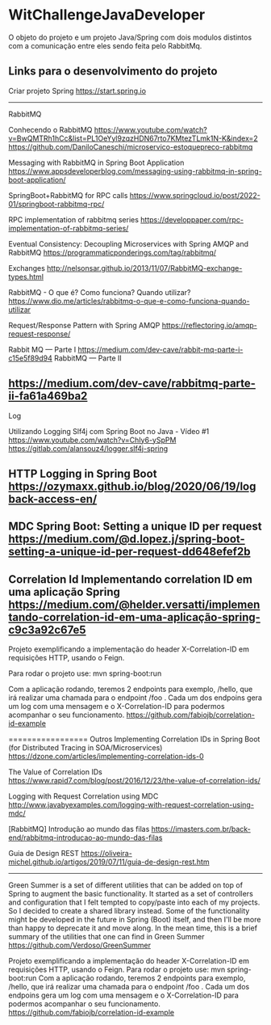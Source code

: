 # WitChallengeJavaDeveloper

O objeto do projeto e um projeto Java/Spring com dois modulos distintos com a comunicação entre eles sendo feita pelo RabbitMq.

Links para o desenvolvimento do projeto
----
Criar projeto Spring
https://start.spring.io

----
RabbitMQ

Conhecendo o RabbitMQ
https://www.youtube.com/watch?v=BwQMTRh1hCc&list=PL1OeYyl9zqzHDN67rto7KMtezTLmk1N-K&index=2
https://github.com/DaniloCaneschi/microservico-estoquepreco-rabbitmq

Messaging with RabbitMQ in Spring Boot Application
https://www.appsdeveloperblog.com/messaging-using-rabbitmq-in-spring-boot-application/

SpringBoot+RabbitMQ for RPC calls
https://www.springcloud.io/post/2022-01/springboot-rabbitmq-rpc/

RPC implementation of rabbitmq series
https://developpaper.com/rpc-implementation-of-rabbitmq-series/

Eventual Consistency: Decoupling Microservices with Spring AMQP and RabbitMQ
https://programmaticponderings.com/tag/rabbitmq/

Exchanges
http://nelsonsar.github.io/2013/11/07/RabbitMQ-exchange-types.html

RabbitMQ - O que é? Como funciona? Quando utilizar?
https://www.dio.me/articles/rabbitmq-o-que-e-como-funciona-quando-utilizar

Request/Response Pattern with Spring AMQP
https://reflectoring.io/amqp-request-response/

Rabbit MQ — Parte I
https://medium.com/dev-cave/rabbit-mq-parte-i-c15e5f89d94
RabbitMQ — Parte II

https://medium.com/dev-cave/rabbitmq-parte-ii-fa61a469ba2
----
Log

Utilizando Logging Slf4j com Spring Boot no Java - Vídeo #1
https://www.youtube.com/watch?v=ChIy6-ySpPM
https://gitlab.com/alansouz4/logger.slf4j-spring

HTTP Logging in Spring Boot
https://ozymaxx.github.io/blog/2020/06/19/logback-access-en/
----
MDC
Spring Boot: Setting a unique ID per request
https://medium.com/@d.lopez.j/spring-boot-setting-a-unique-id-per-request-dd648efef2b
---
Correlation Id
Implementando correlation ID em uma aplicação Spring
https://medium.com/@helder.versatti/implementando-correlation-id-em-uma-aplicação-spring-c9c3a92c67e5
-------
Projeto exemplificando a implementação do header X-Correlation-ID em requisições HTTP, usando o Feign.

Para rodar o projeto use: mvn spring-boot:run

Com a aplicação rodando, teremos 2 endpoints para exemplo, /hello, que irá realizar uma chamada para o endpoint /foo . Cada um dos endpoins gera um log com uma mensagem e o X-Correlation-ID para podermos acompanhar o seu funcionamento.
https://github.com/fabiojb/correlation-id-example


=================
Outros
Implementing Correlation IDs in Spring Boot (for Distributed Tracing in SOA/Microservices)
https://dzone.com/articles/implementing-correlation-ids-0

The Value of Correlation IDs
https://www.rapid7.com/blog/post/2016/12/23/the-value-of-correlation-ids/

Logging with Request Correlation using MDC
http://www.javabyexamples.com/logging-with-request-correlation-using-mdc/

[RabbitMQ] Introdução ao mundo das filas
https://imasters.com.br/back-end/rabbitmq-introducao-ao-mundo-das-filas

Guia de Design REST
https://oliveira-michel.github.io/artigos/2019/07/11/guia-de-design-rest.htm

----
Green Summer is a set of different utilities that can be added on top of Spring to augment the basic functionality. It started as a set of controllers and configuration that I felt tempted to copy/paste into each of my projects. So I decided to create a shared library instead. Some of the functionality might be developed in the future in Spring (Boot) itself, and then I'll be more than happy to deprecate it and move along. In the mean time, this is a brief summary of the utilities that one can find in Green Summer
https://github.com/Verdoso/GreenSummer


Projeto exemplificando a implementação do header X-Correlation-ID em requisições HTTP, usando o Feign.
Para rodar o projeto use: mvn spring-boot:run
Com a aplicação rodando, teremos 2 endpoints para exemplo, /hello, que irá realizar uma chamada para o endpoint /foo . Cada um dos endpoins gera um log com uma mensagem e o X-Correlation-ID para podermos acompanhar o seu funcionamento.
https://github.com/fabiojb/correlation-id-example
